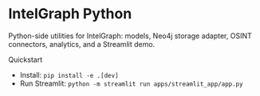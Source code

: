 # IntelGraph Python

Python-side utilities for IntelGraph: models, Neo4j storage adapter, OSINT connectors, analytics, and a Streamlit demo.

Quickstart
- Install: `pip install -e .[dev]`
- Run Streamlit: `python -m streamlit run apps/streamlit_app/app.py`

